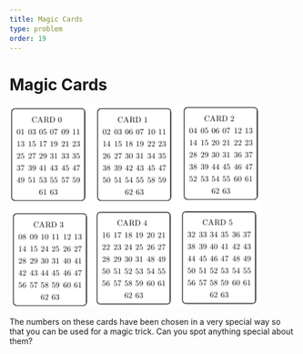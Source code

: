 ```yaml
---
title: Magic Cards
type: problem
order: 19
---
```


# Magic Cards

![](../../images/magic-cards-1.png)

The numbers on these cards have been chosen in a very special way so that you can be used for a magic trick. Can you spot anything special about them?


